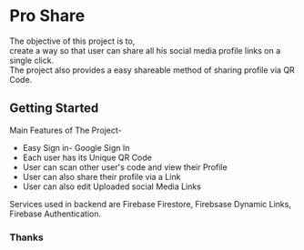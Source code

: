 # Pro Share

The objective of this project is to,
<br>
create a way so that user can share all his social media profile links on a single click.
<br>
The project also provides a easy shareable method of sharing profile via QR Code.

## Getting Started

Main Features of The Project-<Br>
  * Easy Sign in- Google Sign In
  * Each user has its Unique QR Code
  * User can scan other user's code and view their Profile
  * User can also share their profile via a Link
  * User can also edit Uploaded social Media Links

 
Services used in backend are Firebase Firestore, Firebsase Dynamic Links, Firebase Authentication.
  
  
<h3>Thanks</h3>
